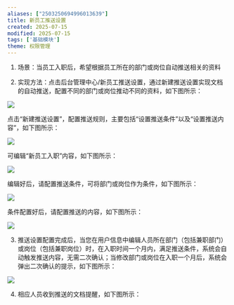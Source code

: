 ```yaml
---
aliases: ["2503250694996013639"]
title: 新员工推送设置
created: 2025-07-15
modified: 2025-07-15
tags: ['基础模块']
theme: 权限管理
---
```


1. 场景：当员工入职后，希望根据员工所在的部门或岗位自动推送相关的资料

2. 实现方法：点击后台管理中心/新员工推送设置，通过新建推送设置实现文档的自动推送，配置不同的部门或岗位推动不同的资料，如下图所示：

![](https://myhelpdoc.oss-cn-heyuan.aliyuncs.com/mdimages/f10e291fd167e713513ae3353e6c413c.jpg)

点击“新建推送设置”，配置推送规则，主要包括“设置推送条件”以及“设置推送内容”，如下图所示：

![](https://myhelpdoc.oss-cn-heyuan.aliyuncs.com/mdimages/09fff5056ab799764a80a2bd0b884b37.jpg)

可编辑“新员工入职”内容，如下图所示：

![](https://myhelpdoc.oss-cn-heyuan.aliyuncs.com/mdimages/df52a7f05aaf0ca7fedbcb7ab92c8601.jpg)

编辑好后，请配置推送条件，可将部门或岗位作为条件，如下图所示：

![](https://myhelpdoc.oss-cn-heyuan.aliyuncs.com/mdimages/de7d30c205dd5f09c953e1223f12b8a1.jpg)

条件配置好后，请配置推送的内容，如下图所示：

![](https://myhelpdoc.oss-cn-heyuan.aliyuncs.com/mdimages/6701049e6ae13fae60c383a786e99ddc.jpg)

3. 推送设置配置完成后，当您在用户信息中编辑人员所在部门（包括兼职部门）或岗位（包括兼职岗位）时，在入职时间一个月内，满足推送条件，系统会自动触发推送内容，无需二次确认；当修改部门或岗位在入职一个月后，系统会弹出二次确认的提示，如下图所示：

![](https://myhelpdoc.oss-cn-heyuan.aliyuncs.com/mdimages/8cde38d0b31374f486ed7b2d74cb4228.jpg)

4. 相应人员收到推送的文档提醒，如下图所示：


